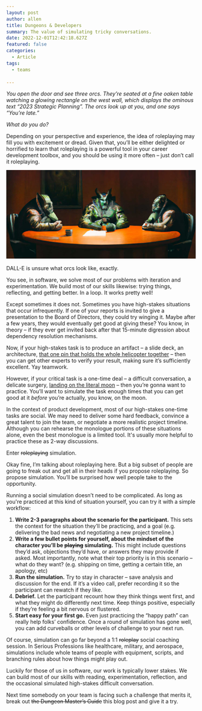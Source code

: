 ```yaml
---
layout: post
author: allen
title: Dungeons & Developers
summary: The value of simulating tricky conversations.
date: 2022-12-01T12:42:18.627Z
featured: false
categories:
  - Article
tags:
  - teams

---
```


*You open the door and see three orcs. They’re seated at a fine oaken table watching a glowing rectangle on the west wall, which displays the ominous text “2023 Strategic Planning”. The orcs look up at you, and one says “You’re late.”*

*What do you do?*

Depending on your perspective and experience, the idea of roleplaying may fill you with excitement or dread. Given that, you’ll be either delighted or horrified to learn that roleplaying is a powerful tool in your career development toolbox, and you should be using it more often – just don’t call it roleplaying.

<img src="/images/2022/orcs.jpg">
<div class="centered"><p>DALL-E is unsure what orcs look like, exactly.</p></div>

You see, in software, we solve most of our problems with iteration and experimentation. We build most of our skills likewise: trying things, reflecting, and getting better. In a loop. It works pretty well!

Except sometimes it does not. Sometimes you have high-stakes situations that occur infrequently. If one of your reports is invited to give a presentation to the Board of Directors, they could try winging it. Maybe after a few years, they would eventually get good at giving these? You know, in theory – if they ever get invited back after that 15-minute digression about dependency resolution mechanisms.

Now, if your high-stakes task is to produce an artifact – a slide deck, an architecture, [that one pin that holds the whole helicopter together](https://en.wikipedia.org/wiki/Jesus_nut) – then you can get other experts to verify your result, making sure it’s sufficiently excellent. Yay teamwork.

However, if your critical task is a one-time deal – a difficult conversation, a delicate surgery, [landing on the literal moon](https://www.space.com/artemis-astronauts-moonwalking-desert-simulation-2022) – then you’re gonna want to practice. You’ll want to simulate the task enough times that you can get good at it *before* you’re actually, you know, on the moon.

In the context of product development, most of our high-stakes one-time tasks are social. We may need to deliver some hard feedback, convince a great talent to join the team, or negotiate a more realistic project timeline. Although you can rehearse the monologue portions of these situations alone, even the best monologue is a limited tool. It's usually more helpful to practice these as 2-way discussions.

Enter ~~roleplaying~~ simulation.

Okay fine, I’m talking about roleplaying here. But a big subset of people are going to freak out and get all in their heads if you propose roleplaying. So propose simulation. You’ll be surprised how well people take to the opportunity.

Running a social simulation doesn’t need to be complicated. As long as you're practiced at this kind of situation yourself, you can try it with a simple workflow:

1. **Write 2-3 paragraphs about the scenario for the participant.** This sets the context for the situation they’ll be practicing, and a goal (e.g. delivering the bad news and negotiating a new project timeline.)
2. **Write a few bullet points for yourself, about the mindset of the character you’ll be ~~playing~~ simulating.** This might include questions they’d ask, objections they’d have, or answers they may provide if asked. Most importantly, note what their top priority is in this scenario – what do they want? (e.g. shipping on time, getting a certain title, an apology, etc) 
3. **Run the simulation.** Try to stay in character – save analysis and discussion for the end. If it’s a video call, prefer recording it so the participant can rewatch if they like.
4. **Debrief.** Let the participant recount how they think things went first, and what they might do differently next time. Keep things positive, especially if they’re feeling a bit nervous or flustered.
5. **Start easy for your first go.** Even just practicing the “happy path” can really help folks’ confidence. Once a round of simulation has gone well, you can add curveballs or other levels of challenge to your next run.

Of course, simulation can go far beyond a 1:1 ~~roleplay~~ social coaching session. In Serious Professions like healthcare, military, and aerospace, simulations include whole teams of people with equipment, scripts, and branching rules about how things might play out.

Luckily for those of us in software, our work is typically lower stakes. We can build most of our skills with reading, experimentation, reflection, and the occasional simulated high-stakes difficult conversation.

Next time somebody on your team is facing such a challenge that merits it, break out ~~the Dungeon Master’s Guide~~ this blog post and give it a try.
